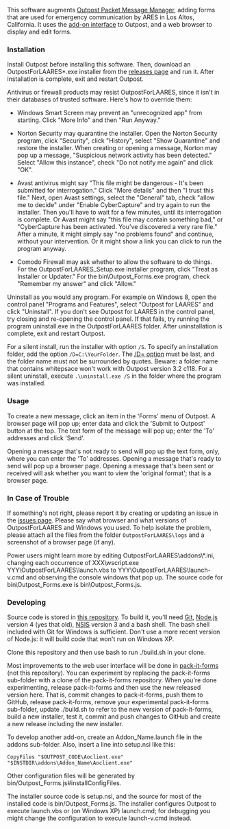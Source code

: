 This software augments
[Outpost Packet Message Manager](https://www.outpostpm.org),
adding forms that are used for emergency communication by ARES in Los Altos, California.
It uses the [add-on interface](http://www.outpostpm.org/docs/Outpost320-AddonUG.pdf)
to Outpost, and a web browser to display and edit forms.

### Installation

Install Outpost before installing this software.
Then, download an OutpostForLAARES*.exe installer from the
[releases page](https://github.com/jmkristian/OutpostForLAARES/releases)
and run it. After installation is complete, exit and restart Outpost.

Antivirus or firewall products may resist OutpostForLAARES,
since it isn't in their databases of trusted software.
Here's how to override them:

* Windows Smart Screen may prevent an "unrecognized app" from starting.
Click "More Info" and then "Run Anyway."

* Norton Security may quarantine the installer. Open the Norton Security program,
click "Security", click "History", select "Show Quarantine" and restore the installer.
When creating or opening a message, Norton may pop up a message,
"Suspicious network activity has been detected."
Select "Allow this instance", check "Do not notify me again" and click "OK".

* Avast antivirus might say "This file might be dangerous - It's been submitted for interrogation."
Click "More details" and then "I trust this file."
Next, open Avast settings, select the "General" tab,
check "allow me to decide" under "Enable CyberCapture"
and try again to run the installer.
Then you'll have to wait for a few minutes, until its interrogation is complete.
Or Avast might say "this file may contain something bad,"
or "CyberCapture has been activated. You've discovered a very rare file."
After a minute, it might simply say "no problems found" and continue, without your intervention.
Or it might show a link you can click to run the program anyway.

* Comodo Firewall may ask whether to allow the software to do things.
For the OutpostForLAARES\_Setup.exe installer program, click "Treat as Installer or Updater."
For the bin\\Outpost\_Forms.exe program, check "Remember my answer" and click "Allow."

Uninstall as you would any program.
For example on Windows 8, open the control panel "Programs and Features",
select "Outpost for LAARES" and click "Uninstall".
If you don't see Outpost for LAARES in the control panel, try closing and re-opening the control panel.
If that fails, try running the program uninstall.exe in the OutpostForLAARES folder.
After uninstallation is complete, exit and restart Outpost.

For a silent install, run the installer with option `/S`.
To specify an installation folder, add the option `/D=C:\YourFolder`.
The [/D= option](http://nsis.sourceforge.net/Which_command_line_parameters_can_be_used_to_configure_installers)
must be last, and the folder name must not be surrounded by quotes.
Beware: a folder name that contains whitepsace won't work with Outpost version 3.2 c118.
For a silent uninstall, execute `.\uninstall.exe /S` in the folder where the program was installed.

### Usage

To create a new message, click an item in the 'Forms' menu of Outpost.
A browser page will pop up; enter data and click the 'Submit to Outpost' button at the top.
The text form of the message will pop up; enter the 'To' addresses and click 'Send'.

Opening a message that's not ready to send will pop up the text form, only,
where you can enter the 'To' addresses.
Opening a message that's ready to send will pop up a browser page.
Opening a message that's been sent or received will ask whether you want to view the
'original format'; that is a browser page.

### In Case of Trouble

If something's not right, please report it by creating or updating an issue in the
[issues page](https://github.com/jmkristian/OutpostForLAARES/issues).
Please say what browser and what versions of OutpostForLAARES and Windows you used.
To help isolate the problem, please attach all the files from the folder `OutpostForLAARES\logs`
and a screenshot of a browser page (if any).

Power users might learn more by editing OutpostForLAARES\\addons\\*.ini, changing
each occurrence of XXX\\wscript.exe YYY\\OutpostForLAARES\\launch.vbs
to YYY\\OutpostForLAARES\\launch-v.cmd and observing the console windows that pop up.
The source code for bin\\Outpost\_Forms.exe is bin\\Outpost\_Forms.js.

### Developing

Source code is stored in [this repository](https://github.com/jmkristian/OutpostForLAARES).
To build it, you'll need
[Git](https://git-scm.com/downloads),
[Node.js](https://nodejs.org/en/download/) version 4 (yes that old),
[NSIS](http://nsis.sourceforge.net) version 3
and a bash shell.
The bash shell included with Git for Windows is sufficient.
Don't use a more recent version of Node.js: it will build code that won't run on Windows XP.

Clone this repository and then use bash to run ./build.sh in your clone.

Most improvements to the web user interface will be done in
[pack-it-forms](https://github.com/jmkristian/pack-it-forms/blob/LAARES/README.md)
(not this repository). You can experiment by replacing the pack-it-forms sub-folder
with a clone of the pack-it-forms repository.
When you're done experimenting, release pack-it-forms and then use the new released version here.
That is, commit changes to pack-it-forms, push them to GitHub, release pack-it-forms,
remove your experimental pack-it-forms sub-folder,
update ./build.sh to refer to the new version of pack-it-forms,
build a new installer, test it,
commit and push changes to GitHub and create a new release including the new installer.

To develop another add-on, create an Addon_Name.launch file in the addons sub-folder.
Also, insert a line into setup.nsi like this:

    CopyFiles "$OUTPOST_CODE\Aoclient.exe" "$INSTDIR\addons\Addon_Name\Aoclient.exe"

Other configuration files will be generated by bin/Outpost\_Forms.js#installConfigFiles.

The installer source code is setup.nsi, and
the source for most of the installed code is bin/Outpost\_Forms.js.
The installer configures Outpost to execute launch.vbs or (on Windows XP) launch.cmd;
for debugging you might change the configuration to execute launch-v.cmd instead.
